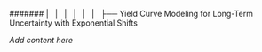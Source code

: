 ####### |   |   |   |   |   |   ├── Yield Curve Modeling for Long-Term Uncertainty with Exponential Shifts

*Add content here*